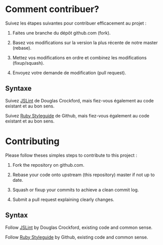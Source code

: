 # Comment contribuer?

Suivez les étapes suivantes pour contribuer efficacement au projet :

1. Faites une branche du dépôt github.com (fork).

2. Basez vos modifications sur la version la plus récente de notre master (rebase).

3. Mettez vos modifications en ordre et combinez les modifications (fixup/squash).

4. Envoyez votre demande de modification (pull request).

## Syntaxe

Suivez [JSLint](http://www.jslint.com/lint.html) de Douglas Crockford,
mais fiez-vous également au code existant et au bon sens.

Suivez [Ruby Styleguide](https://github.com/styleguide/ruby) de Github,
mais fiez-vous également au code existant et au bon sens.

# Contributing

Please follow theses simples steps to contribute to this project :

1. Fork the repository on github.com.

2. Rebase your code onto upstream (this repository) master if not up to date.

3. Squash or fixup your commits to achieve a clean commit log.

4. Submit a pull request explaining clearly changes.

## Syntax

Follow [JSLint](http://www.jslint.com/lint.html) by Douglas Crockford, existing code and common sense.

Follow [Ruby Styleguide](https://github.com/styleguide/ruby) by Github, existing code and common sense.